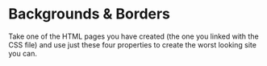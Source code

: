 # Backgrounds & Borders

Take one of the HTML pages you have created (the one you linked with the CSS file) and use just these four properties to create the worst looking site you can.